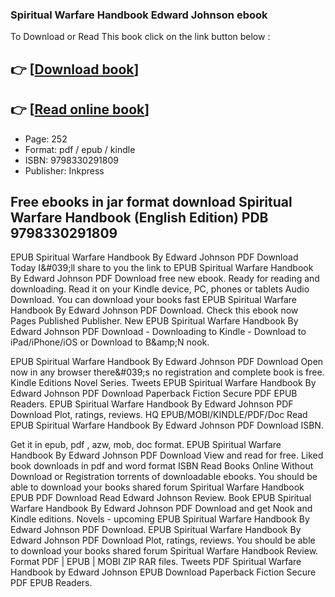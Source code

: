 ### Spiritual Warfare Handbook Edward Johnson ebook

To Download or Read This book click on the link button below :

## 👉  [**[Download book](http://ebooksharez.info/download.php?group=book&from=github.com&id=721367&lnk=1081 "Download book")**]

## 👉  [**[Read online book](http://ebooksharez.info/download.php?group=book&from=github.com&id=721367&lnk=1081 "Read online book")**]


* Page: 252
* Format: pdf / epub / kindle
* ISBN: 9798330291809
* Publisher: Inkpress



## Free ebooks in jar format download Spiritual Warfare Handbook (English Edition) PDB 9798330291809


EPUB Spiritual Warfare Handbook By Edward Johnson PDF Download Today I&amp;#039;ll share to you the link to EPUB Spiritual Warfare Handbook By Edward Johnson PDF Download free new ebook. Ready for reading and downloading. Read it on your Kindle device, PC, phones or tablets Audio Download. You can download your books fast EPUB Spiritual Warfare Handbook By Edward Johnson PDF Download. Check this ebook now Pages Published Publisher. New EPUB Spiritual Warfare Handbook By Edward Johnson PDF Download - Downloading to Kindle - Download to iPad/iPhone/iOS or Download to B&amp;amp;N nook.

EPUB Spiritual Warfare Handbook By Edward Johnson PDF Download Open now in any browser there&amp;#039;s no registration and complete book is free. Kindle Editions Novel Series. Tweets EPUB Spiritual Warfare Handbook By Edward Johnson PDF Download Paperback Fiction Secure PDF EPUB Readers. EPUB Spiritual Warfare Handbook By Edward Johnson PDF Download Plot, ratings, reviews. HQ EPUB/MOBI/KINDLE/PDF/Doc Read EPUB Spiritual Warfare Handbook By Edward Johnson PDF Download ISBN.

Get it in epub, pdf , azw, mob, doc format. EPUB Spiritual Warfare Handbook By Edward Johnson PDF Download View and read for free. Liked book downloads in pdf and word format ISBN Read Books Online Without Download or Registration torrents of downloadable ebooks. You should be able to download your books shared forum Spiritual Warfare Handbook EPUB PDF Download Read Edward Johnson Review. Book EPUB Spiritual Warfare Handbook By Edward Johnson PDF Download and get Nook and Kindle editions. Novels - upcoming EPUB Spiritual Warfare Handbook By Edward Johnson PDF Download. EPUB Spiritual Warfare Handbook By Edward Johnson PDF Download Plot, ratings, reviews. You should be able to download your books shared forum Spiritual Warfare Handbook Review. Format PDF | EPUB | MOBI ZIP RAR files. Tweets PDF Spiritual Warfare Handbook by Edward Johnson EPUB Download Paperback Fiction Secure PDF EPUB Readers.





